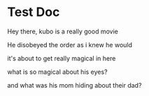 # Test Doc

Hey there, kubo is a really good movie

He disobeyed the order as i knew he would

it's about to get really magical in here

what is so magical about his eyes?

and what was his mom hiding about their dad?
